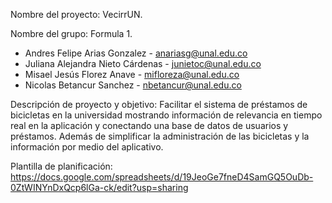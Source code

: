 Nombre del proyecto: VecirrUN.

Nombre del grupo: Formula 1.

- Andres Felipe Arias Gonzalez - anariasg@unal.edu.co
- Juliana Alejandra Nieto Cárdenas - junietoc@unal.edu.co
- Misael Jesús Florez Anave - mifloreza@unal.edu.co
- Nicolas Betancur Sanchez - nbetancur@unal.edu.co

Descripción de proyecto y objetivo: Facilitar el sistema de préstamos de bicicletas en la universidad mostrando información de relevancia en tiempo real en la aplicación y conectando una base de datos de usuarios y préstamos. Además de simplificar la administración de las bicicletas y la información por medio del aplicativo.

Plantilla de planificación: https://docs.google.com/spreadsheets/d/19JeoGe7fneD4SamGQ5OuDb-0ZtWINYnDxQcp6lGa-ck/edit?usp=sharing
